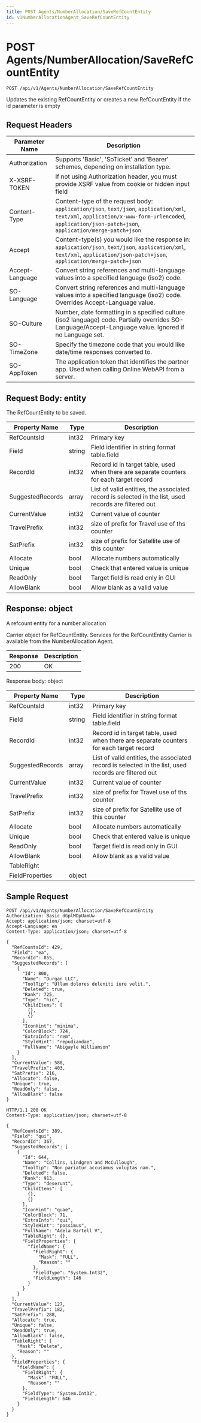 ```yaml
---
title: POST Agents/NumberAllocation/SaveRefCountEntity
id: v1NumberAllocationAgent_SaveRefCountEntity
---
```


# POST Agents/NumberAllocation/SaveRefCountEntity

```http
POST /api/v1/Agents/NumberAllocation/SaveRefCountEntity
```

Updates the existing RefCountEntity or creates a new RefCountEntity if the id parameter is empty








## Request Headers

| Parameter Name | Description |
|----------------|-------------|
| Authorization  | Supports 'Basic', 'SoTicket' and 'Bearer' schemes, depending on installation type. |
| X-XSRF-TOKEN   | If not using Authorization header, you must provide XSRF value from cookie or hidden input field |
| Content-Type | Content-type of the request body: `application/json`, `text/json`, `application/xml`, `text/xml`, `application/x-www-form-urlencoded`, `application/json-patch+json`, `application/merge-patch+json` |
| Accept         | Content-type(s) you would like the response in: `application/json`, `text/json`, `application/xml`, `text/xml`, `application/json-patch+json`, `application/merge-patch+json` |
| Accept-Language | Convert string references and multi-language values into a specified language (iso2) code. |
| SO-Language | Convert string references and multi-language values into a specified language (iso2) code. Overrides Accept-Language value. |
| SO-Culture | Number, date formatting in a specified culture (iso2 language) code. Partially overrides SO-Language/Accept-Language value. Ignored if no Language set. |
| SO-TimeZone | Specify the timezone code that you would like date/time responses converted to. |
| SO-AppToken | The application token that identifies the partner app. Used when calling Online WebAPI from a server. |

## Request Body: entity  

The RefCountEntity to be saved. 

| Property Name | Type |  Description |
|----------------|------|--------------|
| RefCountsId | int32 | Primary key |
| Field | string | Field identifier in string format table.field |
| RecordId | int32 | Record id in target table, used when there are separate counters for each target record |
| SuggestedRecords | array | List of valid entities, the associated record is selected in the list, used records are filtered out |
| CurrentValue | int32 | Current value of counter |
| TravelPrefix | int32 | size of prefix for Travel use of ths counter |
| SatPrefix | int32 | size of prefix for Satellite use of this counter |
| Allocate | bool | Allocate numbers automatically |
| Unique | bool | Check that entered value is unique |
| ReadOnly | bool | Target field is read only in GUI |
| AllowBlank | bool | Allow blank  as a valid value |


## Response: object

A refcount entity for a number allocation



Carrier object for RefCountEntity.
Services for the RefCountEntity Carrier is available from the <see cref="T:SuperOffice.CRM.Services.INumberAllocationAgent">NumberAllocation Agent</see>.

| Response | Description |
|----------------|-------------|
| 200 | OK |

Response body: object

| Property Name | Type |  Description |
|----------------|------|--------------|
| RefCountsId | int32 | Primary key |
| Field | string | Field identifier in string format table.field |
| RecordId | int32 | Record id in target table, used when there are separate counters for each target record |
| SuggestedRecords | array | List of valid entities, the associated record is selected in the list, used records are filtered out |
| CurrentValue | int32 | Current value of counter |
| TravelPrefix | int32 | size of prefix for Travel use of ths counter |
| SatPrefix | int32 | size of prefix for Satellite use of this counter |
| Allocate | bool | Allocate numbers automatically |
| Unique | bool | Check that entered value is unique |
| ReadOnly | bool | Target field is read only in GUI |
| AllowBlank | bool | Allow blank  as a valid value |
| TableRight |  |  |
| FieldProperties | object |  |

## Sample Request

```http!
POST /api/v1/Agents/NumberAllocation/SaveRefCountEntity
Authorization: Basic dGplMDpUamUw
Accept: application/json; charset=utf-8
Accept-Language: en
Content-Type: application/json; charset=utf-8

{
  "RefCountsId": 429,
  "Field": "ea",
  "RecordId": 855,
  "SuggestedRecords": [
    {
      "Id": 800,
      "Name": "Durgan LLC",
      "ToolTip": "Ullam dolores deleniti iure velit.",
      "Deleted": true,
      "Rank": 725,
      "Type": "hic",
      "ChildItems": [
        {},
        {}
      ],
      "IconHint": "minima",
      "ColorBlock": 724,
      "ExtraInfo": "rem",
      "StyleHint": "repudiandae",
      "FullName": "Abigayle Williamson"
    }
  ],
  "CurrentValue": 588,
  "TravelPrefix": 403,
  "SatPrefix": 216,
  "Allocate": false,
  "Unique": true,
  "ReadOnly": false,
  "AllowBlank": false
}
```

```http_
HTTP/1.1 200 OK
Content-Type: application/json; charset=utf-8

{
  "RefCountsId": 389,
  "Field": "qui",
  "RecordId": 367,
  "SuggestedRecords": [
    {
      "Id": 644,
      "Name": "Collins, Lindgren and McCullough",
      "ToolTip": "Non pariatur accusamus voluptas nam.",
      "Deleted": false,
      "Rank": 913,
      "Type": "deserunt",
      "ChildItems": [
        {},
        {}
      ],
      "IconHint": "quae",
      "ColorBlock": 71,
      "ExtraInfo": "qui",
      "StyleHint": "possimus",
      "FullName": "Adela Bartell V",
      "TableRight": {},
      "FieldProperties": {
        "fieldName": {
          "FieldRight": {
            "Mask": "FULL",
            "Reason": ""
          },
          "FieldType": "System.Int32",
          "FieldLength": 146
        }
      }
    }
  ],
  "CurrentValue": 127,
  "TravelPrefix": 182,
  "SatPrefix": 288,
  "Allocate": true,
  "Unique": false,
  "ReadOnly": true,
  "AllowBlank": false,
  "TableRight": {
    "Mask": "Delete",
    "Reason": ""
  },
  "FieldProperties": {
    "fieldName": {
      "FieldRight": {
        "Mask": "FULL",
        "Reason": ""
      },
      "FieldType": "System.Int32",
      "FieldLength": 646
    }
  }
}
```